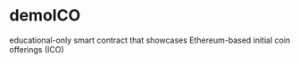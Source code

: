 # demoICO
educational-only smart contract that showcases Ethereum-based initial coin offerings (ICO)
